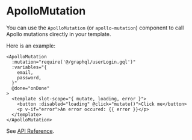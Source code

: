 # ApolloMutation

You can use the `ApolloMutation` (or `apollo-mutation`) component to call Apollo mutations directly in your template.

Here is an example:

```vue
<ApolloMutation
  :mutation="require('@/graphql/userLogin.gql')"
  :variables="{
    email,
    password,
  }"
  @done="onDone"
>
  <template slot-scope="{ mutate, loading, error }">
    <button :disabled="loading" @click="mutate()">Click me</button>
    <p v-if="error">An error occured: {{ error }}</p>
  </template>
</ApolloMutation>
```

See [API Reference](../../api/apollo-mutation.md).
